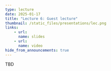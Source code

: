 ```yaml
---
type: lecture
date: 2025-01-17
title: "Lecture 6: Guest lecture"
thumbnail: /static_files/presentations/lec.png
links:
    - url:
      name: slides
    - url:
      name: video
hide_from_announcements: true
---
```

TBD

<!--
**Suggested Readings:**
- [Readings 1](http://example.com)
- [Readings 2](http://example.com)
-->
